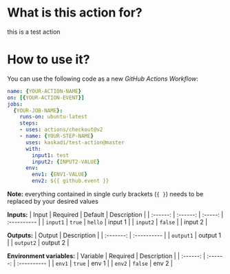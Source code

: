 # What is this action for?

this is a test action

# How to use it?

You can use the following code as a new _GitHub Actions Workflow_:

```yaml
name: {YOUR-ACTION-NAME}
on: [{YOUR-ACTION-EVENT}]
jobs:
  {YOUR-JOB-NAME}:
    runs-on: ubuntu-latest
    steps:
    - uses: actions/checkout@v2
    - name: {YOUR-STEP-NAME}
      uses: kaskadi/test-action@master
      with:
        input1: test
        input2: {INPUT2-VALUE}
      env:
        env1: {ENV1-VALUE}
        env2: ${{ github.event }}
```

**Note:** everything contained in single curly brackets (`{ }`) needs to be replaced by your desired values

**Inputs:**
|   Input  | Required | Default | Description |
| :------: | :------: | :-----: | :---------- |
| `input1` |  `true`  | `hello` | input 1     |
| `input2` |  `false` |         | input 2     |

**Outputs:**
|   Output  | Description |
| :-------: | :---------- |
| `output1` | output 1    |
| `output2` | output 2    |

**Environment variables:**
| Variable | Required | Description |
| :------: | :------: | :---------- |
|  `env1`  |  `true`  | env 1       |
|  `env2`  |  `false` | env 2       |
